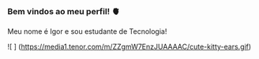 ### Bem vindos ao meu perfil! 🫀

Meu nome é Igor e sou estudante de Tecnologia!

![ ] (https://media1.tenor.com/m/ZZgmW7EnzJUAAAAC/cute-kitty-ears.gif)
